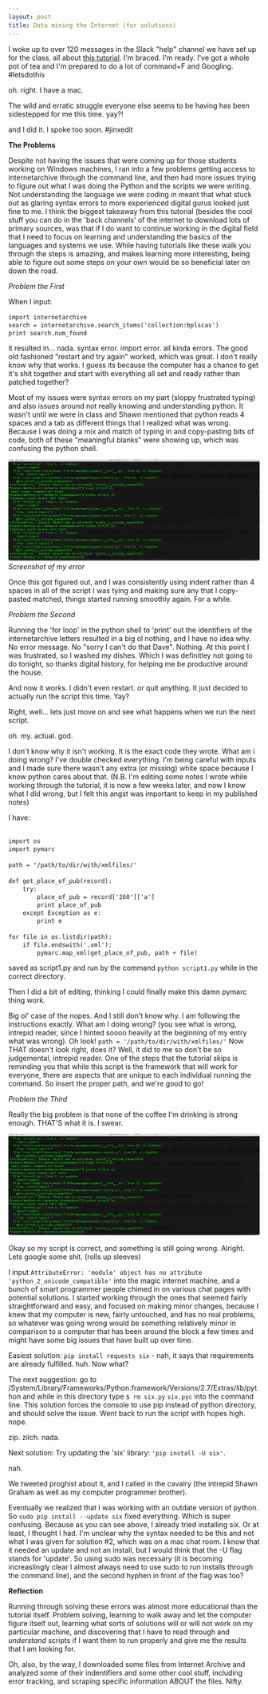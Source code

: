 ```yaml
---
layout: post
title: Data mining the Internet (for solutions)
---
```


I woke up to over 120 messages in the Slack "help" channel we have set up for the class, all about [this tutorial](http://programminghistorian.org/lessons/data-mining-the-internet-archive). I'm braced. I'm ready. I've got a whole pot of tea and I'm prepared to do a lot of command+F and Googling. #letsdothis

oh. right. I have a mac. 

The wild and erratic struggle everyone else seems to be having has been sidestepped for me this time. yay?! 

and I did it. I spoke too soon. #jinxedit

**The Problems**

Despite not having the issues that were coming up for those students working on Windows machines, I ran into a few problems getting access to internetarchive through the command line, and then had more issues trying to figure out what I was doing the Python and the scripts we were writing. Not understanding the language we were coding in meant that what stuck out as glaring syntax errors to more experienced digital gurus looked just fine to me. I think the biggest takeaway from this tutorial (besides the cool stuff you can do in the 'back channels' of the internet to download lots of primary sources, was that if I do want to continue working in the digital field that I need to focus on learning and understanding the basics of the languages and systems we use. While having tutorials like these walk you through the steps is amazing, and makes learning more interesting, being able to figure out some steps on your own would be so beneficial later on down the road. 

*Problem the First*

When I input: 

```
import internetarchive
search = internetarchive.search_items('collection:bplscas')
print search.num_found
```

it resulted in... nada. syntax error. import error. all kinda errors. The good old fashioned "restart and try again" worked, which was great. I don't really know why that works. I guess its because the computer has a chance to get it's shit together and start with everything all set and ready rather than patched together? 

Most of my issues were syntax errors on my part (sloppy frustrated typing) and also issues around not really knowing and understanding python. It wasn't until we were in class and Shawn mentioned that python reads 4 spaces and a tab as different things that I realized what was wrong. Because I was doing a mix and match of typing in and copy-pasting bits of code, both of these "meaningful blanks" were showing up, which was confusing the python shell. 

![error screenshot](/images/Screen.Shot.2016-01-31.at.6.46.37.PM.png)*Screenshot of my error*

Once this got figured out, and I was consistently using indent rather than 4 spaces in all of the script I was tying and making sure any that I copy-pasted matched, things started running smoothly again. For a while. 

*Problem the Second* 

Running the 'for loop' in the python shell to 'print' out the identifiers of the internetarchive letters resulted in a big ol nothing, and I have no idea why. No error message. No "sorry I can't do that Dave". Nothing. At this point I was frustrated, so I washed my dishes. Which I was definitley not going to do tonight, so thanks digital history, for helping me be productive around the house. 

And now it works. I didn't even restart. or quit anything. It just decided to actually run the script this time. Yay?

Right, well... lets just move on and see what happens when we run the next script. 

oh. my. actual. god. 

I don't know why it isn't working. It is the exact code they wrote. What am i doing wrong? I've double checked everything. I'm being careful with inputs and I made sure there wasn't any extra (or missing) white space because I know python cares about that. (N.B. I'm editing some notes I wrote while working through the tutorial, it is now a few weeks later, and now I know what I did wrong, but I felt this angst was important to keep in my published notes) 

I have: 

```#!/usr/bin/python

import os
import pymarc

path = '/path/to/dir/with/xmlfiles/'

def get_place_of_pub(record):
    try:
        place_of_pub = record['260']['a']
        print place_of_pub
    except Exception as e:
        print e

for file in os.listdir(path):
    if file.endswith('.xml'):
        pymarc.map_xml(get_place_of_pub, path + file)
```

saved as script1.py and run by the command `python script1.py` while in the correct directory.

Then I did a bit of editing, thinking I could finally make this damn pymarc thing work.

Big ol' case of the nopes. And I still don't know why. I am following the instructions exactly. What am I doing wrong? (you see what is wrong, intrepid reader, since I hinted soooo heavily at the beginning of my entry what was wrong). Oh look! `path = '/path/to/dir/with/xmlfiles/'` Now THAT doesn't look right, does it? Well, it did to me so don't be so judgemental, intrepid reader. One of the steps that the tutorial skips is reminding you that while this script is the framework that will work for everyone, there are aspects that are unique to each individual running the command. So insert the proper path, and we're good to go! 

*Problem the Third*

Really the big problem is that none of the coffee I'm drinking is strong enough. THAT'S what it is. I swear. 

![python error screenshot](/images/Screen.Shot.2016-01-31.at.6.46.37.PM.png)

Okay so my script is correct, and something is still going wrong. Alright. Lets google some shit. (rolls up sleeves)

I input `AttributeError: 'module' object has no attribute 'python_2_unicode_compatible'` into the magic internet machine, and a bunch of smart programmer people chimed in on various chat pages with potential solutions. I started working through the ones that seemed fairly straightforward and easy, and focused on making minor changes, because I knew that my computer is new, fairly untouched, and has no real problems, so whatever was going wrong would be something relatively minor in comparison to a computer that has been around the block a few times and might have some big issues that have built up over time. 

Easiest solution: `pip install requests six` - nah, it says that requirements are already fulfilled. huh. Now what?

The next suggestion: go to /System/Library/Frameworks/Python.framework/Versions/2.7/Extras/lib/python and while in this directory type `$ rm six.py` `six.pyc` into the command line. This solution forces the console to use pip instead of python directory, and should solve the issue. Went back to run the script with hopes high. nope. 

zip. zilch. nada. 

Next solution: Try updating the 'six' library: `'pip install -U six'`.

nah.

We tweeted proghist about it, and I called in the cavalry (the intrepid Shawn Graham as well as my computer programmer brother). 

Eventually we realized that I was working with an outdate version of python. So `sudo pip install --update six` fixed everything. Which is super confusing. Because as you can see above, I already tried installing six. Or at least, I thought I had. I'm unclear why the syntax needed to be this and not what I was given for solution #2, which was on a mac chat room. I know that it needed an update and not an install, but I would think that the -U flag stands for 'update'. So using sudo was necessary (it is becoming increaslingly clear I almost always need to use sudo to run installs through the command line), and the second hyphen in front of the flag was too? 

**Reflection**

Running through solving these errors was almost more educational than the tutorial itself. Problem solving, learning to walk away and let the computer figure itself out, learning what sorts of solutions will or will not work on my particular machine, and discovering that I have to read through and *understand* scripts if I want them to run properly and give me the results that I am looking for. 

Oh, also, by the way, I downloaded some files from Internet Archive and analyzed some of their indentifiers and some other cool stuff, including error tracking, and scraping specific information ABOUT the files. Nifty. 
